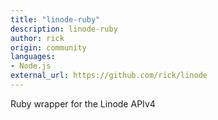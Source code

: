 ```yaml
---
title: "linode-ruby"
description: linode-ruby
author: rick
origin: community
languages:
- Node.js
external_url: https://github.com/rick/linode
---
```

Ruby wrapper for the Linode APIv4